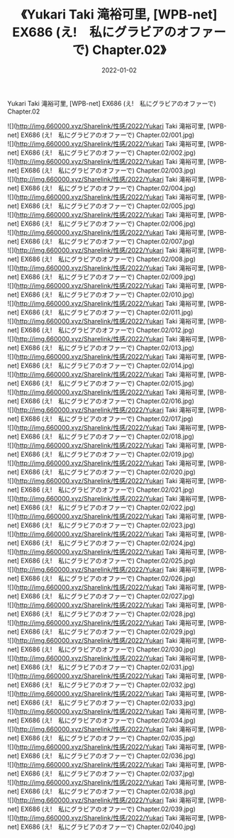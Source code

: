 ﻿---
layout: post
title:  《Yukari Taki 滝裕可里, [WPB-net] EX686 (え!　私にグラビアのオファーで) Chapter.02》
date:   2022-01-02
img: http://img.660000.xyz/Sharelink/性感/2022/Yukari Taki 滝裕可里, [WPB-net] EX686 (え!　私にグラビアのオファーで) Chapter.02/000.jpg
categories: [美女, 清纯, 唯美]
---

Yukari Taki 滝裕可里, [WPB-net] EX686 (え!　私にグラビアのオファーで) Chapter.02

  ![](http://img.660000.xyz/Sharelink/性感/2022/Yukari Taki 滝裕可里, [WPB-net] EX686 (え!　私にグラビアのオファーで) Chapter.02/001.jpg) <br> ![](http://img.660000.xyz/Sharelink/性感/2022/Yukari Taki 滝裕可里, [WPB-net] EX686 (え!　私にグラビアのオファーで) Chapter.02/002.jpg) <br> ![](http://img.660000.xyz/Sharelink/性感/2022/Yukari Taki 滝裕可里, [WPB-net] EX686 (え!　私にグラビアのオファーで) Chapter.02/003.jpg) <br> ![](http://img.660000.xyz/Sharelink/性感/2022/Yukari Taki 滝裕可里, [WPB-net] EX686 (え!　私にグラビアのオファーで) Chapter.02/004.jpg) <br> ![](http://img.660000.xyz/Sharelink/性感/2022/Yukari Taki 滝裕可里, [WPB-net] EX686 (え!　私にグラビアのオファーで) Chapter.02/005.jpg) <br> ![](http://img.660000.xyz/Sharelink/性感/2022/Yukari Taki 滝裕可里, [WPB-net] EX686 (え!　私にグラビアのオファーで) Chapter.02/006.jpg) <br> ![](http://img.660000.xyz/Sharelink/性感/2022/Yukari Taki 滝裕可里, [WPB-net] EX686 (え!　私にグラビアのオファーで) Chapter.02/007.jpg) <br> ![](http://img.660000.xyz/Sharelink/性感/2022/Yukari Taki 滝裕可里, [WPB-net] EX686 (え!　私にグラビアのオファーで) Chapter.02/008.jpg) <br> ![](http://img.660000.xyz/Sharelink/性感/2022/Yukari Taki 滝裕可里, [WPB-net] EX686 (え!　私にグラビアのオファーで) Chapter.02/009.jpg) <br> ![](http://img.660000.xyz/Sharelink/性感/2022/Yukari Taki 滝裕可里, [WPB-net] EX686 (え!　私にグラビアのオファーで) Chapter.02/010.jpg) <br> ![](http://img.660000.xyz/Sharelink/性感/2022/Yukari Taki 滝裕可里, [WPB-net] EX686 (え!　私にグラビアのオファーで) Chapter.02/011.jpg) <br> ![](http://img.660000.xyz/Sharelink/性感/2022/Yukari Taki 滝裕可里, [WPB-net] EX686 (え!　私にグラビアのオファーで) Chapter.02/012.jpg) <br> ![](http://img.660000.xyz/Sharelink/性感/2022/Yukari Taki 滝裕可里, [WPB-net] EX686 (え!　私にグラビアのオファーで) Chapter.02/013.jpg) <br> ![](http://img.660000.xyz/Sharelink/性感/2022/Yukari Taki 滝裕可里, [WPB-net] EX686 (え!　私にグラビアのオファーで) Chapter.02/014.jpg) <br> ![](http://img.660000.xyz/Sharelink/性感/2022/Yukari Taki 滝裕可里, [WPB-net] EX686 (え!　私にグラビアのオファーで) Chapter.02/015.jpg) <br> ![](http://img.660000.xyz/Sharelink/性感/2022/Yukari Taki 滝裕可里, [WPB-net] EX686 (え!　私にグラビアのオファーで) Chapter.02/016.jpg) <br> ![](http://img.660000.xyz/Sharelink/性感/2022/Yukari Taki 滝裕可里, [WPB-net] EX686 (え!　私にグラビアのオファーで) Chapter.02/017.jpg) <br> ![](http://img.660000.xyz/Sharelink/性感/2022/Yukari Taki 滝裕可里, [WPB-net] EX686 (え!　私にグラビアのオファーで) Chapter.02/018.jpg) <br> ![](http://img.660000.xyz/Sharelink/性感/2022/Yukari Taki 滝裕可里, [WPB-net] EX686 (え!　私にグラビアのオファーで) Chapter.02/019.jpg) <br> ![](http://img.660000.xyz/Sharelink/性感/2022/Yukari Taki 滝裕可里, [WPB-net] EX686 (え!　私にグラビアのオファーで) Chapter.02/020.jpg) <br> ![](http://img.660000.xyz/Sharelink/性感/2022/Yukari Taki 滝裕可里, [WPB-net] EX686 (え!　私にグラビアのオファーで) Chapter.02/021.jpg) <br> ![](http://img.660000.xyz/Sharelink/性感/2022/Yukari Taki 滝裕可里, [WPB-net] EX686 (え!　私にグラビアのオファーで) Chapter.02/022.jpg) <br> ![](http://img.660000.xyz/Sharelink/性感/2022/Yukari Taki 滝裕可里, [WPB-net] EX686 (え!　私にグラビアのオファーで) Chapter.02/023.jpg) <br> ![](http://img.660000.xyz/Sharelink/性感/2022/Yukari Taki 滝裕可里, [WPB-net] EX686 (え!　私にグラビアのオファーで) Chapter.02/024.jpg) <br> ![](http://img.660000.xyz/Sharelink/性感/2022/Yukari Taki 滝裕可里, [WPB-net] EX686 (え!　私にグラビアのオファーで) Chapter.02/025.jpg) <br> ![](http://img.660000.xyz/Sharelink/性感/2022/Yukari Taki 滝裕可里, [WPB-net] EX686 (え!　私にグラビアのオファーで) Chapter.02/026.jpg) <br> ![](http://img.660000.xyz/Sharelink/性感/2022/Yukari Taki 滝裕可里, [WPB-net] EX686 (え!　私にグラビアのオファーで) Chapter.02/027.jpg) <br> ![](http://img.660000.xyz/Sharelink/性感/2022/Yukari Taki 滝裕可里, [WPB-net] EX686 (え!　私にグラビアのオファーで) Chapter.02/028.jpg) <br> ![](http://img.660000.xyz/Sharelink/性感/2022/Yukari Taki 滝裕可里, [WPB-net] EX686 (え!　私にグラビアのオファーで) Chapter.02/029.jpg) <br> ![](http://img.660000.xyz/Sharelink/性感/2022/Yukari Taki 滝裕可里, [WPB-net] EX686 (え!　私にグラビアのオファーで) Chapter.02/030.jpg) <br> ![](http://img.660000.xyz/Sharelink/性感/2022/Yukari Taki 滝裕可里, [WPB-net] EX686 (え!　私にグラビアのオファーで) Chapter.02/031.jpg) <br> ![](http://img.660000.xyz/Sharelink/性感/2022/Yukari Taki 滝裕可里, [WPB-net] EX686 (え!　私にグラビアのオファーで) Chapter.02/032.jpg) <br> ![](http://img.660000.xyz/Sharelink/性感/2022/Yukari Taki 滝裕可里, [WPB-net] EX686 (え!　私にグラビアのオファーで) Chapter.02/033.jpg) <br> ![](http://img.660000.xyz/Sharelink/性感/2022/Yukari Taki 滝裕可里, [WPB-net] EX686 (え!　私にグラビアのオファーで) Chapter.02/034.jpg) <br> ![](http://img.660000.xyz/Sharelink/性感/2022/Yukari Taki 滝裕可里, [WPB-net] EX686 (え!　私にグラビアのオファーで) Chapter.02/035.jpg) <br> ![](http://img.660000.xyz/Sharelink/性感/2022/Yukari Taki 滝裕可里, [WPB-net] EX686 (え!　私にグラビアのオファーで) Chapter.02/036.jpg) <br> ![](http://img.660000.xyz/Sharelink/性感/2022/Yukari Taki 滝裕可里, [WPB-net] EX686 (え!　私にグラビアのオファーで) Chapter.02/037.jpg) <br> ![](http://img.660000.xyz/Sharelink/性感/2022/Yukari Taki 滝裕可里, [WPB-net] EX686 (え!　私にグラビアのオファーで) Chapter.02/038.jpg) <br> ![](http://img.660000.xyz/Sharelink/性感/2022/Yukari Taki 滝裕可里, [WPB-net] EX686 (え!　私にグラビアのオファーで) Chapter.02/039.jpg) <br> ![](http://img.660000.xyz/Sharelink/性感/2022/Yukari Taki 滝裕可里, [WPB-net] EX686 (え!　私にグラビアのオファーで) Chapter.02/040.jpg) <br>